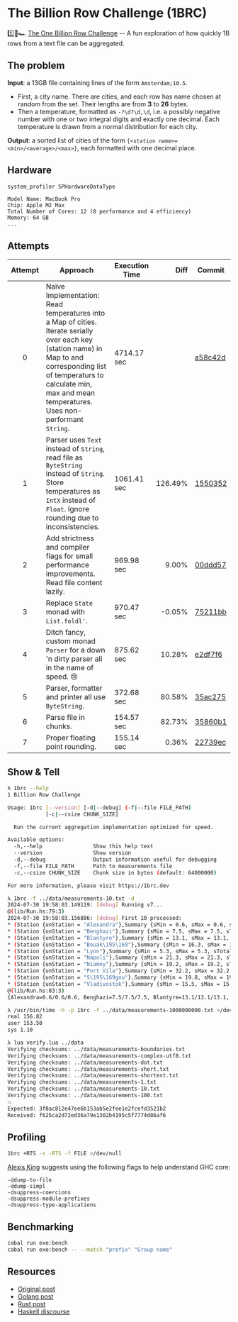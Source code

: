 # The Billion Row Challenge (1BRC)

1️⃣🐝🏎️ [The One Billion Row Challenge](https://github.com/gunnarmorling/1brc) -- A fun exploration of how quickly 1B rows from a text file can be aggregated.

## The problem

**Input**: a 13GB file containing lines of the form `Amsterdam;10.5`.

- First, a city name. There are cities, and each row has name chosen at random from the set. Their lengths are from **3** to **26** bytes.
- Then a temperature, formatted as `-?\d?\d,\d`, i.e. a possibly negative number with one or two integral digits and exactly one decimal. Each temperature is drawn from a normal distribution for each city.

**Output**: a sorted list of cities of the form `{<station name>=<min>/<average>/<max>}`, each formatted with one decimal place.

## Hardware

```sh
system_profiler SPHardwareDataType
```

```
Model Name: MacBook Pro
Chip: Apple M2 Max
Total Number of Cores: 12 (8 performance and 4 efficiency)
Memory: 64 GB
...
```

## Attempts

| Attempt | Approach                                                                                                                                                                                                                               | Execution Time |    Diff | Commit                                                                                             |
| :-----: | -------------------------------------------------------------------------------------------------------------------------------------------------------------------------------------------------------------------------------------- | -------------- | ------: | -------------------------------------------------------------------------------------------------- |
|    0    | Naïve Implementation: Read temperatures into a Map of cities. Iterate serially over each key (station name) in Map to and corresponding list of temperaturs to calculate min, max and mean temperatures. Uses non-performant `String`. | 4714.17 sec    |         | [a58c42d](https://github.com/rhoskal/1brc-haskell/commit/a58c42dcb0b2f414fdfbb1a503777dc42ade1fd2) |
|    1    | Parser uses `Text` instead of `String`, read file as `ByteString` instead of `String`. Store temperatures as `IntX` instead of `Float`. Ignore rounding due to inconsistencies.                                                        | 1061.41 sec    | 126.49% | [1550352](https://github.com/rhoskal/1brc-haskell/commit/155035264f747254267488c4ea4ea13a7a670538) |
|    2    | Add strictness and compiler flags for small performance improvements. Read file content lazily.                                                                                                                                        | 969.98 sec     |   9.00% | [00ddd57](https://github.com/rhoskal/1brc-haskell/commit/00ddd571360f5cd60e90b9a55ab8bb7ed8914f25) |
|    3    | Replace `State` monad with `List.foldl'`.                                                                                                                                                                                              | 970.47 sec     |  -0.05% | [75211bb](https://github.com/rhoskal/1brc-haskell/commit/75211bbd93afc3ec32f1661aa2e3b5b500b184bf) |
|    4    | Ditch fancy, custom monad `Parser` for a down 'n dirty parser all in the name of speed. 😢                                                                                                                                             | 875.62 sec     |  10.28% | [e2df7f6](https://github.com/rhoskal/1brc-haskell/commit/e2df7f6b23a8518689ede3d458a734cc6f0db080) |
|    5    | Parser, formatter and printer all use `ByteString`.                                                                                                                                                                                    | 372.68 sec     |  80.58% | [35ac275](https://github.com/rhoskal/1brc-haskell/commit/35ac275d3895ec9700f5ee6040a2c5b47ea93dc8) |
|    6    | Parse file in chunks.                                                                                                                                                                                                                  | 154.57 sec     |  82.73% | [35860b1](https://github.com/rhoskal/1brc-haskell/commit/35860b10b4603e1f9e688c983fc4fd768b0a1fd6) |
|    7    | Proper floating point rounding.                                                                                                                                                                                                        | 155.14 sec     |   0.36% | [22739ec](https://github.com/rhoskal/1brc-haskell/commit/22739ec44aa92c06d357fdca67a24b32cff9ff55) |

## Show & Tell

```sh
λ 1brc --help
1 Billion Row Challenge

Usage: 1brc [--version] [-d|--debug] (-f|--file FILE_PATH)
            [-c|--csize CHUNK_SIZE]

  Run the current aggregation implementation optimized for speed.

Available options:
  -h,--help                Show this help text
  --version                Show version
  -d,--debug               Output information useful for debugging
  -f,--file FILE_PATH      Path to measurements file
  -c,--csize CHUNK_SIZE    Chunk size in bytes (default: 64000000)

For more information, please visit https://1brc.dev
```

```sh
λ 1brc -f ../data/measurements-10.txt -d
2024-07-30 19:58:03.149119: [debug] Running v7...
@(lib/Run.hs:79:3)
2024-07-30 19:58:03.156886: [debug] First 10 processed:
* (Station {unStation = "Alexandra"},Summary {sMin = 0.6, sMax = 0.6, sTotal = 0.6, sCount = 1})
* (Station {unStation = "Benghazi"},Summary {sMin = 7.5, sMax = 7.5, sTotal = 7.5, sCount = 1})
* (Station {unStation = "Blantyre"},Summary {sMin = 13.1, sMax = 13.1, sTotal = 13.1, sCount = 1})
* (Station {unStation = "Bouak\195\169"},Summary {sMin = 16.3, sMax = 16.3, sTotal = 16.3, sCount = 1})
* (Station {unStation = "Lyon"},Summary {sMin = 5.3, sMax = 5.3, sTotal = 5.3, sCount = 1})
* (Station {unStation = "Napoli"},Summary {sMin = 21.3, sMax = 21.3, sTotal = 21.3, sCount = 1})
* (Station {unStation = "Niamey"},Summary {sMin = 19.2, sMax = 19.2, sTotal = 19.2, sCount = 1})
* (Station {unStation = "Port Vila"},Summary {sMin = 32.2, sMax = 32.2, sTotal = 32.2, sCount = 1})
* (Station {unStation = "S\195\169gou"},Summary {sMin = 19.8, sMax = 19.8, sTotal = 19.8, sCount = 1})
* (Station {unStation = "Vladivostok"},Summary {sMin = 15.5, sMax = 15.5, sTotal = 15.5, sCount = 1})
@(lib/Run.hs:83:3)
{Alexandra=0.6/0.6/0.6, Benghazi=7.5/7.5/7.5, Blantyre=13.1/13.1/13.1, Bouaké=16.3/16.3/16.3, Lyon=5.3/5.3/5.3, Napoli=21.3/21.3/21.3, Niamey=19.2/19.2/19.2, Port Vila=32.2/32.2/32.2, Ségou=19.8/19.8/19.8, Vladivostok=15.5/15.5/15.5}
```

```sh
λ /usr/bin/time -h -p 1brc -f ../data/measurements-1000000000.txt >/dev/null
real 156.82
user 153.50
sys 1.10
```

```sh
λ lua verify.lua ../data
Verifying checksums: ../data/measurements-boundaries.txt
Verifying checksums: ../data/measurements-complex-utf8.txt
Verifying checksums: ../data/measurements-dot.txt
Verifying checksums: ../data/measurements-short.txt
Verifying checksums: ../data/measurements-shortest.txt
Verifying checksums: ../data/measurements-1.txt
Verifying checksums: ../data/measurements-10.txt
Verifying checksums: ../data/measurements-100.txt
💥
Expected: 3f8ac812e47ee6b153ab5e2fee1e2fcefd3521b2
Received: f625ca2d72ed36a79e1302b4195c5f7774d86af6
```

## Profiling

```sh
1brc +RTS -s -RTS -f FILE >/dev/null
```

[Alexis King](https://www.youtube.com/watch?v=yRVjR9XcuPU&ab_channel=Tweag) suggests using the following flags to help understand GHC core:

```
-ddump-to-file
-ddump-simpl
-dsuppress-coercions
-dsuppress-module-prefixes
-dsuppress-type-applications
```

## Benchmarking

```sh
cabal run exe:bench
cabal run exe:bench -- --match "prefix" "Group name"
```

## Resources

- [Original post](https://www.morling.dev/blog/one-billion-row-challenge)
- [Golang post](https://www.bytesizego.com/blog/one-billion-row-challenge-go)
- [Rust post](https://curiouscoding.nl/posts/1brc)
- [Haskell discourse](https://discourse.haskell.org/t/one-billion-row-challenge-in-hs/8946/217)
